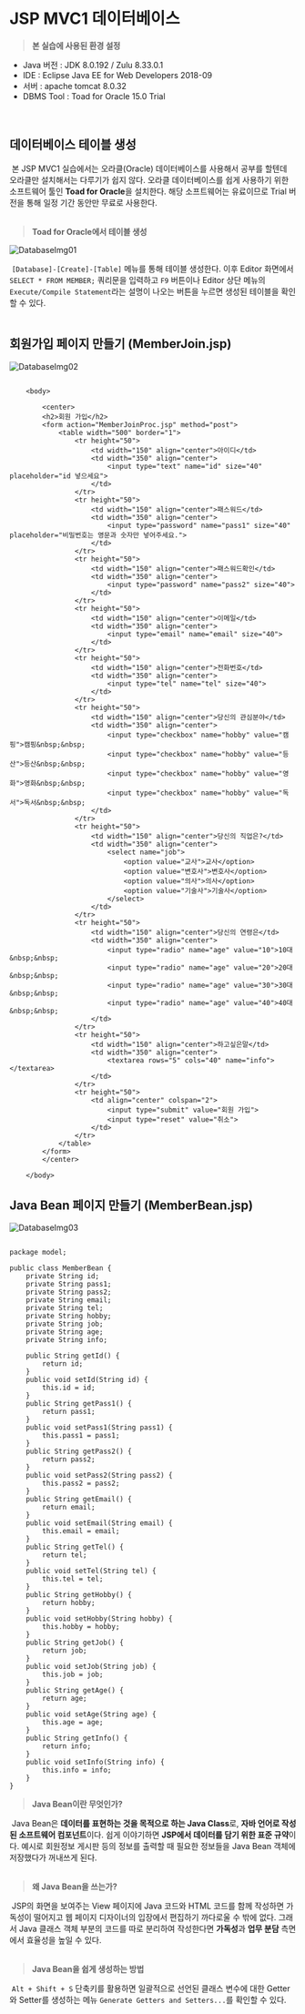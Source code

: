 # JSP MVC1 데이터베이스
> **본 실습에 사용된 환경 설정**

- Java 버전 : JDK 8.0.192 / Zulu 8.33.0.1
- IDE : Eclipse Java EE for Web Developers 2018-09
- 서버 : apache tomcat 8.0.32
- DBMS Tool : Toad for Oracle 15.0 Trial
<br/>

## 데이터베이스 테이블 생성
&nbsp;본 JSP MVC1 실습에서는 오라클(Oracle) 데이터베이스를 사용해서 공부를 할텐데 오라클만 설치해서는 다루기가 쉽지 않다. 오라클 데이터베이스를 쉽게 사용하기 위한 소프트웨어 툴인 **Toad for Oracle**을 설치한다. 해당 소프트웨어는 유료이므로 Trial 버전을 통해 일정 기간 동안만 무료로 사용한다.
<br/><br/>

> **Toad for Oracle에서 테이블 생성**

![DatabaseImg01](https://raw.githubusercontent.com/taechacode/JavaServletPageRepository/main/MVC1/images/Database/JSP_MVC1_Database_01.JPG)

&nbsp;`[Database]-[Create]-[Table]` 메뉴를 통해 테이블 생성한다. 이후 Editor 화면에서 `SELECT * FROM MEMBER;` 쿼리문을 입력하고 `F9` 버튼이나 Editor 상단 메뉴의 `Execute/Compile Statement`라는 설명이 나오는 버튼을 누르면 생성된 테이블을 확인할 수 있다.
<br/><br/>
## 회원가입 페이지 만들기 (MemberJoin.jsp)
![DatabaseImg02](https://raw.githubusercontent.com/taechacode/JavaServletPageRepository/main/MVC1/images/Database/JSP_MVC1_Database_02.JPG)
```

    <body>
    
    	<center>
    	<h2>회원 가입</h2>
    	<form action="MemberJoinProc.jsp" method="post">
    		<table width="500" border="1">
    			<tr height="50">
    				<td width="150" align="center">아이디</td>
    				<td width="350" align="center">
    					<input type="text" name="id" size="40" placeholder="id 넣으세요">
    				</td>
    			</tr>
    			<tr height="50">
    				<td width="150" align="center">패스워드</td>
    				<td width="350" align="center">
    					<input type="password" name="pass1" size="40" placeholder="비밀번호는 영문과 숫자만 넣어주세요.">
    				</td>
    			</tr>
    			<tr height="50">
    				<td width="150" align="center">패스워드확인</td>
    				<td width="350" align="center">
    					<input type="password" name="pass2" size="40">
    				</td>
    			</tr>
    			<tr height="50">
    				<td width="150" align="center">이메일</td>
    				<td width="350" align="center">
    					<input type="email" name="email" size="40">
    				</td>
    			</tr>
    			<tr height="50">
    				<td width="150" align="center">전화번호</td>
    				<td width="350" align="center">
    					<input type="tel" name="tel" size="40">
    				</td>
    			</tr>
    			<tr height="50">
    				<td width="150" align="center">당신의 관심분야</td>
    				<td width="350" align="center">
    					<input type="checkbox" name="hobby" value="캠핑">캠핑&nbsp;&nbsp;
    					<input type="checkbox" name="hobby" value="등산">등산&nbsp;&nbsp;
    					<input type="checkbox" name="hobby" value="영화">영화&nbsp;&nbsp;
    					<input type="checkbox" name="hobby" value="독서">독서&nbsp;&nbsp;
    				</td>
    			</tr>
    			<tr height="50">
    				<td width="150" align="center">당신의 직업은?</td>
    				<td width="350" align="center">
    					<select name="job">
    						<option value="교사">교사</option>
    						<option value="변호사">변호사</option>
    						<option value="의사">의사</option>
    						<option value="기술사">기술사</option>
    					</select>
    				</td>
    			</tr>
    			<tr height="50">
    				<td width="150" align="center">당신의 연령은</td>
    				<td width="350" align="center">
    					<input type="radio" name="age" value="10">10대&nbsp;&nbsp;
    					<input type="radio" name="age" value="20">20대&nbsp;&nbsp;
    					<input type="radio" name="age" value="30">30대&nbsp;&nbsp;
    					<input type="radio" name="age" value="40">40대&nbsp;&nbsp;
    				</td>
    			</tr>
    			<tr height="50">
    				<td width="150" align="center">하고싶은말</td>
    				<td width="350" align="center">
    					<textarea rows="5" cols="40" name="info"></textarea>
    				</td>
    			</tr>
    			<tr height="50">
    				<td align="center" colspan="2">
    					<input type="submit" value="회원 가입">
    					<input type="reset" value="취소">
    				</td>
    			</tr>
    		</table>
    	</form>
    	</center>
    	
    </body>

```
## Java Bean 페이지 만들기 (MemberBean.jsp)
![DatabaseImg03](https://raw.githubusercontent.com/taechacode/JavaServletPageRepository/main/MVC1/images/Database/JSP_MVC1_Database_03.JPG)

```

package model;

public class MemberBean {
	private String id;
	private String pass1;
	private String pass2;
	private String email;
	private String tel;
	private String hobby;
	private String job;
	private String age;
	private String info;
	
	public String getId() {
		return id;
	}
	public void setId(String id) {
		this.id = id;
	}
	public String getPass1() {
		return pass1;
	}
	public void setPass1(String pass1) {
		this.pass1 = pass1;
	}
	public String getPass2() {
		return pass2;
	}
	public void setPass2(String pass2) {
		this.pass2 = pass2;
	}
	public String getEmail() {
		return email;
	}
	public void setEmail(String email) {
		this.email = email;
	}
	public String getTel() {
		return tel;
	}
	public void setTel(String tel) {
		this.tel = tel;
	}
	public String getHobby() {
		return hobby;
	}
	public void setHobby(String hobby) {
		this.hobby = hobby;
	}
	public String getJob() {
		return job;
	}
	public void setJob(String job) {
		this.job = job;
	}
	public String getAge() {
		return age;
	}
	public void setAge(String age) {
		this.age = age;
	}
	public String getInfo() {
		return info;
	}
	public void setInfo(String info) {
		this.info = info;
	}
}

```
> **Java Bean이란 무엇인가?**

&nbsp;Java Bean은 **데이터를 표현하는 것을 목적으로 하는 Java Class**로, **자바 언어로 작성된 소프트웨어 컴포넌트**이다.  쉽게 이야기하면 **JSP에서 데이터를 담기 위한 표준 규약**이다. 예시로 회원정보 게시판 등의 정보를 출력할 때 필요한 정보들을 Java Bean 객체에 저장했다가 꺼내쓰게 된다.
<br/><br/>
> **왜 Java Bean을 쓰는가?**

&nbsp;JSP의 화면을 보여주는 View 페이지에 Java 코드와 HTML 코드를 함께 작성하면 가독성이 떨어지고 웹 페이지 디자이너의 입장에서 편집하기 까다로울 수 밖에 없다. 그래서 Java 클래스 객체 부분의 코드를 따로 분리하여 작성한다면 **가독성**과 **업무 분담** 측면에서 효율성을 높일 수 있다.
<br/><br/>
> **Java Bean을 쉽게 생성하는 방법**

&nbsp;`Alt + Shift + S` 단축키를 활용하면 일괄적으로 선언된 클래스 변수에 대한 Getter와 Setter를 생성하는 메뉴 `Generate Getters and Setters...`를 확인할 수 있다.
